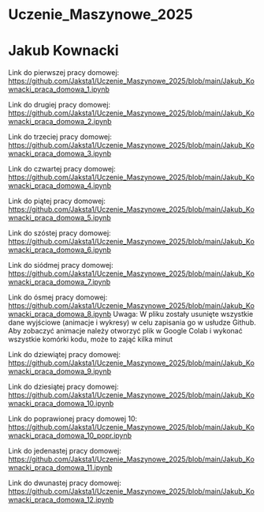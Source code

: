 # Uczenie_Maszynowe_2025
# Jakub Kownacki 

Link do pierwszej pracy domowej: https://github.com/Jaksta1/Uczenie_Maszynowe_2025/blob/main/Jakub_Kownacki_praca_domowa_1.ipynb

Link do drugiej pracy domowej: https://github.com/Jaksta1/Uczenie_Maszynowe_2025/blob/main/Jakub_Kownacki_praca_domowa_2.ipynb

Link do trzeciej pracy domowej: https://github.com/Jaksta1/Uczenie_Maszynowe_2025/blob/main/Jakub_Kownacki_praca_domowa_3.ipynb

Link do czwartej pracy domowej: https://github.com/Jaksta1/Uczenie_Maszynowe_2025/blob/main/Jakub_Kownacki_praca_domowa_4.ipynb

Link do piątej pracy domowej: https://github.com/Jaksta1/Uczenie_Maszynowe_2025/blob/main/Jakub_Kownacki_praca_domowa_5.ipynb

Link do szóstej pracy domowej: https://github.com/Jaksta1/Uczenie_Maszynowe_2025/blob/main/Jakub_Kownacki_praca_domowa_6.ipynb

Link do siódmej pracy domowej: https://github.com/Jaksta1/Uczenie_Maszynowe_2025/blob/main/Jakub_Kownacki_praca_domowa_7.ipynb

Link do ósmej pracy domowej: https://github.com/Jaksta1/Uczenie_Maszynowe_2025/blob/main/Jakub_Kownacki_praca_domowa_8.ipynb
Uwaga: W pliku zostały usunięte wszystkie dane wyjściowe (animacje i wykresy) w celu zapisania go w usłudze Github. 
Aby zobaczyć animacje należy otworzyć plik w Google Colab i wykonać wszystkie komórki kodu, może to zająć kilka minut

Link do dziewiątej pracy domowej: https://github.com/Jaksta1/Uczenie_Maszynowe_2025/blob/main/Jakub_Kownacki_praca_domowa_9.ipynb

Link do dziesiątej pracy domowej: https://github.com/Jaksta1/Uczenie_Maszynowe_2025/blob/main/Jakub_Kownacki_praca_domowa_10.ipynb

Link do poprawionej pracy domowej 10: https://github.com/Jaksta1/Uczenie_Maszynowe_2025/blob/main/Jakub_Kownacki_praca_domowa_10_popr.ipynb

Link do jedenastej pracy domowej: https://github.com/Jaksta1/Uczenie_Maszynowe_2025/blob/main/Jakub_Kownacki_praca_domowa_11.ipynb

Link do dwunastej pracy domowej:
https://github.com/Jaksta1/Uczenie_Maszynowe_2025/blob/main/Jakub_Kownacki_praca_domowa_12.ipynb
